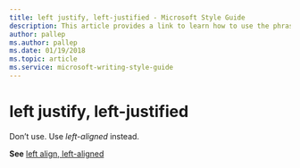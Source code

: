 ```yaml
---
title: left justify, left-justified - Microsoft Style Guide
description: This article provides a link to learn how to use the phrases left justify and left-justified in Microsoft documents.
author: pallep
ms.author: pallep
ms.date: 01/19/2018
ms.topic: article
ms.service: microsoft-writing-style-guide
---
```


# left justify, left-justified

Don’t use. Use *left-aligned* instead.

**See** [left align, left-aligned](~/a-z-word-list-term-collections/l/left-align-left-aligned.md)
